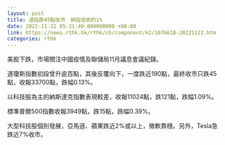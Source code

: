 ```yaml
---
layout: post
title: 道指跌45點收市　納指低收約1%
date: 2022-11-22 05:31:49.000000000 +08:00
link: https://news.rthk.hk/rthk/ch/component/k2/1676618-20221122.htm
categories: rthk
---
```


美股下跌，市場關注中國疫情及聯儲局11月議息會議紀錄。

道瓊斯指數初段曾升逾百點，其後反覆向下，一度跌近190點，最終收市只跌45點，收報33700點，跌幅0.13%。

以科技股為主的納斯達克指數表現較差，收報11024點，跌121點，跌幅1.09%。

標準普爾500指數收報3949點，跌15點，跌幅0.39%。

大型科技股個別發展，亞馬遜、蘋果跌近2%或以上，微軟靠穩。另外，Tesla急跌近7%收市。
